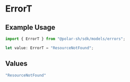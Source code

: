 # ErrorT

## Example Usage

```typescript
import { ErrorT } from "@polar-sh/sdk/models/errors";

let value: ErrorT = "ResourceNotFound";
```

## Values

```typescript
"ResourceNotFound"
```